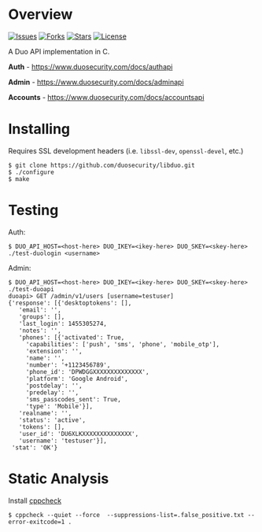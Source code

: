 # Overview

[![Issues](https://img.shields.io/github/issues/duosecurity/libduo)](https://github.com/duosecurity/libduo/issues)
[![Forks](https://img.shields.io/github/forks/duosecurity/libduo)](https://github.com/duosecurity/libduo/network/members)
[![Stars](https://img.shields.io/github/stars/duosecurity/libduo)](https://github.com/duosecurity/libduo/stargazers)
[![License](https://img.shields.io/badge/License-View%20License-orange)](https://github.com/duosecurity/libduo/blob/master/LICENSE)

A Duo API implementation in C.

**Auth** - https://www.duosecurity.com/docs/authapi

**Admin** - https://www.duosecurity.com/docs/adminapi

**Accounts** - https://www.duosecurity.com/docs/accountsapi

# Installing

Requires SSL development headers (i.e. `libssl-dev`, `openssl-devel`, etc.)

```
$ git clone https://github.com/duosecurity/libduo.git
$ ./configure
$ make
```

# Testing

Auth:

```
$ DUO_API_HOST=<host-here> DUO_IKEY=<ikey-here> DUO_SKEY=<skey-here> ./test-duologin <username>
```

Admin:

```
$ DUO_API_HOST=<host-here> DUO_IKEY=<ikey-here> DUO_SKEY=<skey-here> ./test-duoapi
duoapi> GET /admin/v1/users [username=testuser]
{'response': [{'desktoptokens': [],
   'email': '',
   'groups': [],
   'last_login': 1455305274,
   'notes': '',
   'phones': [{'activated': True,
     'capabilities': ['push', 'sms', 'phone', 'mobile_otp'],
     'extension': '',
     'name': '',
     'number': '+1123456789',
     'phone_id': 'DPWDGGXXXXXXXXXXXXXX',
     'platform': 'Google Android',
     'postdelay': '',
     'predelay': '',
     'sms_passcodes_sent': True,
     'type': 'Mobile'}],
   'realname': '',
   'status': 'active',
   'tokens': [],
   'user_id': 'DU6XLKXXXXXXXXXXXXXX',
   'username': 'testuser'}],
 'stat': 'OK'}
```

# Static Analysis

Install [cppcheck](http://cppcheck.sourceforge.net/)

```
$ cppcheck --quiet --force  --suppressions-list=.false_positive.txt --error-exitcode=1 .
```
